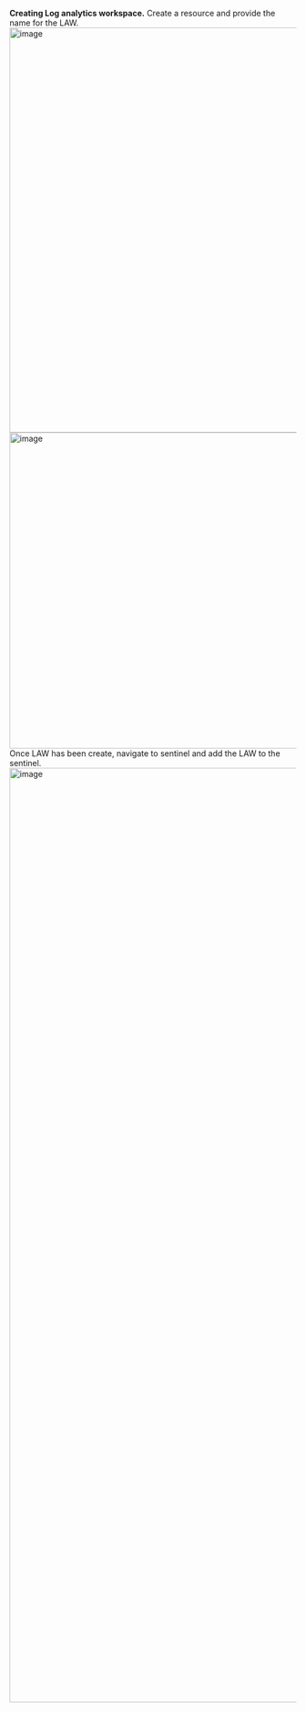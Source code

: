 **Creating Log analytics workspace.**
Create a resource and provide the name for the LAW.
<img width="840" height="711" alt="image" src="https://github.com/user-attachments/assets/9a6d963e-abb6-4166-98b4-9b2f17cc13e4" />
<img width="745" height="555" alt="image" src="https://github.com/user-attachments/assets/70c75136-07ec-4e42-9954-e81db43b7ad3" />
Once LAW has been create, navigate to sentinel and add the LAW to the sentinel.
<img width="1060" height="1641" alt="image" src="https://github.com/user-attachments/assets/cc0ef01d-286c-4c7f-946d-87ee258323c1" />


